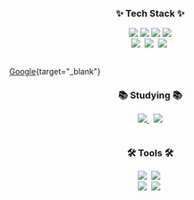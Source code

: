 
<h3 align="center">✨ Tech Stack ✨</h3>
<div align="center">
  <img src="https://img.shields.io/badge/Next.js-000000?style=for-the-badge&logo=Next.js&logoColor=white"/>
  <img src="https://img.shields.io/badge/React-61DAFB?style=for-the-badge&logo=React&logoColor=white"/>
  <img src="https://img.shields.io/badge/Nuxt.js-00DC82?style=for-the-badge&logo=Nuxt.js&logoColor=white"/>
  <img src="https://img.shields.io/badge/Vue.js-4FC08D?style=for-the-badge&logo=Vue.js&logoColor=white"/>
</div>

<div align="center">
  <img src="https://img.shields.io/badge/html5-E34F26.svg?style=for-the-badge&logo=html5&logoColor=white" />&nbsp
  <img src="https://img.shields.io/badge/css3-1572B6.svg?style=for-the-badge&logo=css3&logoColor=white" />&nbsp
  <img src="https://img.shields.io/badge/tailwindcss-1daabb.svg?style=for-the-badge&logo=tailwind-css&logoColor=white" />&nbsp
</div>

<br>

[Google](https://google.com){target="_blank"}

<h3 align="center">📚 Studying 📚</h3>
<div align="center">
  <a href="https://jaeheelim.notion.site/5d053f65bbca4ae3b3ec50b78c1faeac" target="_blank">
    <img src="https://img.shields.io/badge/Project-000000?style=for-the-badge&logo=notion&logoColor=white"/>
  </a>&nbsp
  <a href="https://jaeheelim.notion.site/c52e467b438647ef997abe714268f70e" target="_blank">
    <img src="https://img.shields.io/badge/Archive-ffffff?style=for-the-badge&logo=notion&logoColor=black"/>
  </a>
</div>

<br>

<h3 align="center">🛠 Tools 🛠</h3>
<div align="center">
  <img src="https://img.shields.io/badge/git-F05033.svg?style=for-the-badge&logo=git&logoColor=white" />&nbsp
  <img src="https://img.shields.io/badge/Notion-F3F3F3.svg?style=for-the-badge&logo=notion&logoColor=black" />&nbsp
</div>

<div align="center">
  <img src="https://img.shields.io/badge/WebStorm-000000.svg?style=for-the-badge&logo=WebStorm&logoColor=white" />&nbsp
  <img src="https://img.shields.io/badge/figma-F24E1E.svg?style=for-the-badge&logo=figma&logoColor=white" />&nbsp
</div>

  
  

 
